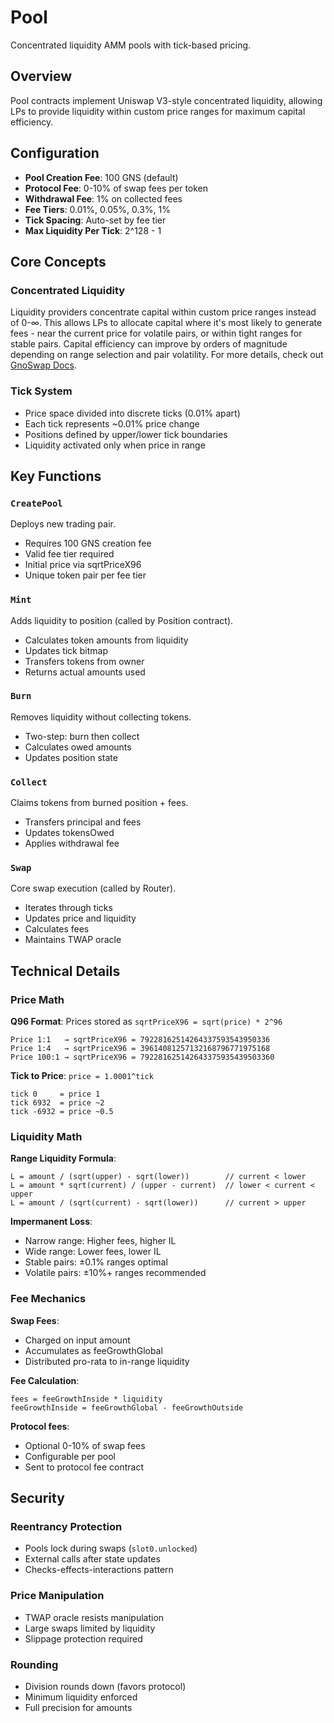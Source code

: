 # Pool

Concentrated liquidity AMM pools with tick-based pricing.

## Overview

Pool contracts implement Uniswap V3-style concentrated liquidity, allowing LPs to provide liquidity within custom price ranges for maximum capital efficiency.

## Configuration

- **Pool Creation Fee**: 100 GNS (default)
- **Protocol Fee**: 0-10% of swap fees per token
- **Withdrawal Fee**: 1% on collected fees
- **Fee Tiers**: 0.01%, 0.05%, 0.3%, 1%
- **Tick Spacing**: Auto-set by fee tier
- **Max Liquidity Per Tick**: 2^128 - 1

## Core Concepts

### Concentrated Liquidity
Liquidity providers concentrate capital within custom price ranges instead of 0-∞. This allows LPs to allocate capital where it's most likely to generate fees - near the current price for volatile pairs, or within tight ranges for stable pairs. Capital efficiency can improve by orders of magnitude depending on range selection and pair volatility. For more details, check out [GnoSwap Docs](https://docs.gnoswap.io/core-concepts/amm/concentrated-liquidity).

### Tick System
- Price space divided into discrete ticks (0.01% apart)
- Each tick represents ~0.01% price change
- Positions defined by upper/lower tick boundaries
- Liquidity activated only when price in range

## Key Functions

### `CreatePool`
Deploys new trading pair.
- Requires 100 GNS creation fee
- Valid fee tier required
- Initial price via sqrtPriceX96
- Unique token pair per fee tier

### `Mint`
Adds liquidity to position (called by Position contract).
- Calculates token amounts from liquidity
- Updates tick bitmap
- Transfers tokens from owner
- Returns actual amounts used

### `Burn`
Removes liquidity without collecting tokens.
- Two-step: burn then collect
- Calculates owed amounts
- Updates position state

### `Collect`
Claims tokens from burned position + fees.
- Transfers principal and fees
- Updates tokensOwed
- Applies withdrawal fee

### `Swap`
Core swap execution (called by Router).
- Iterates through ticks
- Updates price and liquidity
- Calculates fees
- Maintains TWAP oracle

## Technical Details

### Price Math

**Q96 Format**: Prices stored as `sqrtPriceX96 = sqrt(price) * 2^96`

```
Price 1:1   → sqrtPriceX96 = 79228162514264337593543950336
Price 1:4   → sqrtPriceX96 = 39614081257132168796771975168  
Price 100:1 → sqrtPriceX96 = 792281625142643375935439503360
```

**Tick to Price**: `price = 1.0001^tick`
```
tick 0     = price 1
tick 6932  = price ~2
tick -6932 = price ~0.5
```

### Liquidity Math

**Range Liquidity Formula**:
```
L = amount / (sqrt(upper) - sqrt(lower))        // current < lower
L = amount * sqrt(current) / (upper - current)  // lower < current < upper  
L = amount / (sqrt(current) - sqrt(lower))      // current > upper
```

**Impermanent Loss**:
- Narrow range: Higher fees, higher IL
- Wide range: Lower fees, lower IL
- Stable pairs: ±0.1% ranges optimal
- Volatile pairs: ±10%+ ranges recommended

### Fee Mechanics

**Swap Fees**:
- Charged on input amount
- Accumulates as feeGrowthGlobal
- Distributed pro-rata to in-range liquidity

**Fee Calculation**:
```
fees = feeGrowthInside * liquidity
feeGrowthInside = feeGrowthGlobal - feeGrowthOutside
```

**Protocol fees**:
- Optional 0-10% of swap fees
- Configurable per pool
- Sent to protocol fee contract

## Security

### Reentrancy Protection
- Pools lock during swaps (`slot0.unlocked`)
- External calls after state updates
- Checks-effects-interactions pattern

### Price Manipulation
- TWAP oracle resists manipulation
- Large swaps limited by liquidity
- Slippage protection required

### Rounding
- Division rounds down (favors protocol)
- Minimum liquidity enforced
- Full precision for amounts